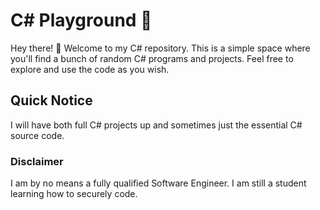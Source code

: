 # C# Playground 🚀

Hey there! 👋 Welcome to my C# repository. This is a simple space where you'll find a bunch of random C# programs and projects. Feel free to explore and use the code as you wish.

## Quick Notice
I will have both full C# projects up and sometimes just the essential C# source code.

### Disclaimer
I am by no means a fully qualified Software Engineer. I am still a student learning how to securely code.
